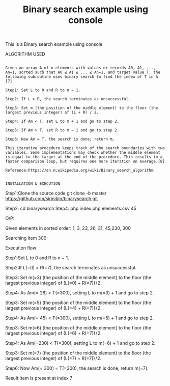 <p align="center">
    <h1 align="center">Binary search example using console</h1>
    <br>
</p>

This is a Binary search example using console



ALGORITHM USED

```

Given an array A of n elements with values or records A0, A1, ..., An−1, sorted such that A0 ≤ A1 ≤ ... ≤ An−1, and target value T, the following subroutine uses binary search to find the index of T in A.[7]

Step1: Set L to 0 and R to n − 1.

Step2: If L > R, the search terminates as unsuccessful.

Step3: Set m (the position of the middle element) to the floor (the largest previous integer) of (L + R) / 2.

Step4: If Am < T, set L to m + 1 and go to step 2.

Step5: If Am > T, set R to m − 1 and go to step 2.

Step6: Now Am = T, the search is done; return m.

This iterative procedure keeps track of the search boundaries with two variables. Some implementations may check whether the middle element is equal to the target at the end of the procedure. This results in a faster comparison loop, but requires one more iteration on average.[8]

Reference:https://en.m.wikipedia.org/wiki/Binary_search_algorithm


INSTALLATION & EXECUTION

```
Step1:Clone the source code
git clone -b master https://github.com/sirinibin/binarysearch.git

Step2: cd binarysearch
Step4: php index.php elements.csv 45

O/P:

Given elements in sorted order:
1, 3, 23, 26, 31, 45,230, 300

Searching item 300:

Execution flow:


 Step1:Set L to 0 and R to n − 1.

 Step2:If L(=0) > R(=7), the search terminates as unsuccessful.

 Step3: Set m(=3) (the position of the middle element) to the floor (the largest previous integer) of (L(=0) + R(=7)) / 2.

 Step4: As Am(= 26) < T(=300), setting L to m(=3) + 1 and go to step 2.

 Step3: Set m(=5) (the position of the middle element) to the floor (the largest previous integer) of (L(=4) + R(=7)) / 2.

 Step4: As Am(= 45) < T(=300), setting L to m(=5) + 1 and go to step 2.

 Step3: Set m(=6) (the position of the middle element) to the floor (the largest previous integer) of (L(=6) + R(=7)) / 2.

 Step4: As Am(=230) < T(=300), setting L to m(=6) + 1 and go to step 2.

 Step3: Set m(=7) (the position of the middle element) to the floor (the largest previous integer) of (L(=7) + R(=7)) / 2.

Step6: Now Am(= 300) = T(=300), the search is done; return m(=7).

Result:Item is present at index 7


